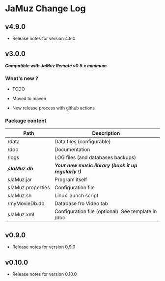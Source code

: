 # JaMuz Change Log #

## v4.9.0 ##

- Release notes for version 4.9.0

## v3.0.0 ##

***Compatible with JaMuz Remote v0.5.x minimum***

### What's new ? ###

- TODO

- Moved to maven
- New release process with github actions

### Package content ###

Path              | Description
------------------|------------------------------------------------------
/data             | Data files (configurable)
/doc              | Documentation
/logs             | LOG files (and databases backups)
***/JaMuz.db***   | ***Your new music library (back it up regularly !)***
/JaMuz.jar        | Program itself
/JaMuz.properties | Configuration file
/JaMuz.sh         | Linux launch script
/myMovieDb.db     | Database fro Video tab
/JaMuz.xml        | Configuration file (optional). See template in /doc

## v0.9.0 ##

- Release notes for version 0.9.0

## v0.10.0 ##

- Release notes for version 0.10.0
